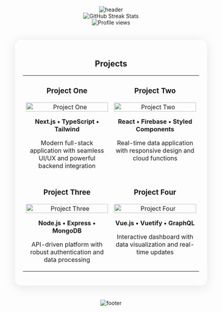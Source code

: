 <div align="center">
  <img src="https://capsule-render.vercel.app/api?type=waving&color=gradient&height=200&section=header&text=Lukasz%20Madrzak&fontSize=40&fontAlignY=35&animation=twinkling&fontColor=FFFFFF" alt="header"/>
</div>

<div align="center">
  <img src="https://github-readme-streak-stats.herokuapp.com/?user=madrzak&theme=tokyonight&hide_border=true&background=0D1117" alt="GitHub Streak Stats" />
</div>

<div align="center">
  <img src="https://komarev.com/ghpvc/?username=madrzak&style=flat-square&color=blueviolet" alt="Profile views">
</div>

<br>

<!-- Glass Card Effect -->
<div style="background: rgba(255, 255, 255, 0.05); border-radius: 16px; box-shadow: 0 4px 30px rgba(0, 0, 0, 0.1); backdrop-filter: blur(5px); -webkit-backdrop-filter: blur(5px); border: 1px solid rgba(255, 255, 255, 0.1); padding: 20px; margin: 20px 0;">
  <h2 align="center">Projects</h2>

  <table>
    <tr>
      <td width="50%" valign="top">
        <h3 align="center">Project One</h3>
        <div align="center">
          <a href="https://github.com/madrzak/project-one">
            <img src="https://via.placeholder.com/500x300/0D1117/6495ED?text=Project+One" width="100%" alt="Project One"/>
          </a>
          <p><strong>Next.js • TypeScript • Tailwind</strong></p>
          <p>Modern full-stack application with seamless UI/UX and powerful backend integration</p>
        </div>
      </td>
      <td width="50%" valign="top">
        <h3 align="center">Project Two</h3>
        <div align="center">
          <a href="https://github.com/madrzak/project-two">
            <img src="https://via.placeholder.com/500x300/0D1117/8A2BE2?text=Project+Two" width="100%" alt="Project Two"/>
          </a>
          <p><strong>React • Firebase • Styled Components</strong></p>
          <p>Real-time data application with responsive design and cloud functions</p>
        </div>
      </td>
    </tr>
    <tr>
      <td width="50%" valign="top">
        <h3 align="center">Project Three</h3>
        <div align="center">
          <a href="https://github.com/madrzak/project-three">
            <img src="https://via.placeholder.com/500x300/0D1117/FF69B4?text=Project+Three" width="100%" alt="Project Three"/>
          </a>
          <p><strong>Node.js • Express • MongoDB</strong></p>
          <p>API-driven platform with robust authentication and data processing</p>
        </div>
      </td>
      <td width="50%" valign="top">
        <h3 align="center">Project Four</h3>
        <div align="center">
          <a href="https://github.com/madrzak/project-four">
            <img src="https://via.placeholder.com/500x300/0D1117/00CED1?text=Project+Four" width="100%" alt="Project Four"/>
          </a>
          <p><strong>Vue.js • Vuetify • GraphQL</strong></p>
          <p>Interactive dashboard with data visualization and real-time updates</p>
        </div>
      </td>
    </tr>
  </table>
</div>

<br>

<div align="center">
  <img src="https://capsule-render.vercel.app/api?type=waving&color=gradient&height=120&section=footer" alt="footer" />
</div> 